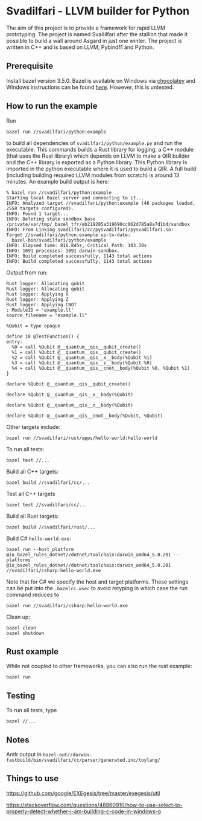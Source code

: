 # Svadilfari - LLVM builder for Python

The aim of this project is to provide a framework for rapid LLVM prototyping. The project is named Svaðilfari after the stallion that made it possible to build a wall around Asgard in just one winter. The project is written in C++ and is based on LLVM, Pybind11 and Python.

## Prerequisite

Install bazel version 3.5.0. Bazel is available on Windows via [chocolatey](https://community.chocolatey.org/packages/bazel) and Windows instructions can be found [here](https://docs.bazel.build/versions/main/install-windows.html). However, this is untested.

## How to run the example

Run

```
bazel run //svadilfari/python:example
```

to build all dependencies of `svadilfari/python/example.py` and run the executable. This commands builds a Rust library for logging, a C++ module (that uses the Rust library) which depends on LLVM to make a QIR builder and the C++ library is exported as a Python library. This Python library is imported in the python executable where it is used to build a QIR. A full build (including building required LLVM modules from scratch) is around 13 minutes. An example build output is here:

```
% bazel run //svadilfari/python:example
Starting local Bazel server and connecting to it...
INFO: Analyzed target //svadilfari/python:example (46 packages loaded, 2558 targets configured).
INFO: Found 1 target...
INFO: Deleting stale sandbox base /private/var/tmp/_bazel_tfr/eb219285a319690cc062d785a8a7d1bd/sandbox
INFO: From Linking svadilfari/cc/pysvadilfari/pysvadilfari.so:
Target //svadilfari/python:example up-to-date:
  bazel-bin/svadilfari/python/example
INFO: Elapsed time: 816.845s, Critical Path: 103.30s
INFO: 1091 processes: 1091 darwin-sandbox.
INFO: Build completed successfully, 1143 total actions
INFO: Build completed successfully, 1143 total actions
```

Output from run:

```
Rust logger: Allocating qubit
Rust logger: Allocating qubit
Rust logger: Applying X
Rust logger: Applying Z
Rust logger: Applying CNOT
; ModuleID = 'example.ll'
source_filename = "example.ll"

%Qubit = type opaque

define i8 @TestFunction() {
entry:
  %0 = call %Qubit @__quantum__qis__qubit_create()
  %1 = call %Qubit @__quantum__qis__qubit_create()
  %2 = call %Qubit @__quantum__qis__x__body(%Qubit %1)
  %3 = call %Qubit @__quantum__qis__z__body(%Qubit %0)
  %4 = call %Qubit @__quantum__qis__cnot__body(%Qubit %0, %Qubit %1)
}

declare %Qubit @__quantum__qis__qubit_create()

declare %Qubit @__quantum__qis__x__body(%Qubit)

declare %Qubit @__quantum__qis__z__body(%Qubit)

declare %Qubit @__quantum__qis__cnot__body(%Qubit, %Qubit)

```

Other targets include:

```
bazel run //svadilfari/rust/apps/hello-world:hello-world
```

To run all tests:

```
bazel test //...
```

Build all C++ targets:

```
bazel build //svadilfari/cc/...
```

Test all C++ targets

```
bazel test //svadilfari/cc/...
```

Build all Rust targets:

```
bazel build //svadilfari/rust/...
```

Build C# `hello-world.exe`:

```
bazel run --host_platform @io_bazel_rules_dotnet//dotnet/toolchain:darwin_amd64_5.0.201 --platforms @io_bazel_rules_dotnet//dotnet/toolchain:darwin_amd64_5.0.201 //svadilfari/csharp:hello-world.exe
```

Note that for C# we specify the host and target platforms. These settings can be put into the `.bazelrc.user` to avoid retyping in which case the run command reduces to

```
bazel run //svadilfari/csharp:hello-world.exe
```

Clean up:

```
bazel clean
bazel shutdown
```

## Rust example

While not coupled to other frameworks, you can also run the rust example:

```
bazel run
```

## Testing

To run all tests, type

```
bazel //...
```

## Notes

Antlr output in `bazel-out//darwin-fastbuild/bin/svadilfari/cc/parser/generated.inc/toylang/`

## Things to use

https://github.com/google/EXEgesis/tree/master/exegesis/util

https://stackoverflow.com/questions/48860910/how-to-use-select-to-properly-detect-whether-i-am-building-c-code-in-windows-o
